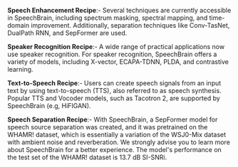 **Speech Enhancement Recipe**:- Several techniques are currently accessible in SpeechBrain, including spectrum masking, spectral mapping, and time-domain improvement. Additionally, separation techniques like Conv-TasNet, DualPath RNN, and SepFormer are used.

**Speaker Recognition Recipe**:- A wide range of practical applications now use speaker recognition. For speaker recognition, SpeechBrain offers a variety of models, including X-vector, ECAPA-TDNN, PLDA, and contrastive learning.


**Text-to-Speech Recipe**:- Users can create speech signals from an input text by using text-to-speech (TTS), also referred to as speech synthesis. Popular TTS and Vocoder models, such as Tacotron 2, are supported by SpeechBrain (e.g, HiFIGAN).

**Speech Separation Recipe**:- With SpeechBrain, a SepFormer model for speech source separation was created, and it was pretrained on the WHAMR! dataset, which is essentially a variation of the WSJ0-Mix dataset with ambient noise and reverberation. We strongly advise you to learn more about SpeechBrain for a better experience. The model's performance on the test set of the WHAMR! dataset is 13.7 dB SI-SNRi.
